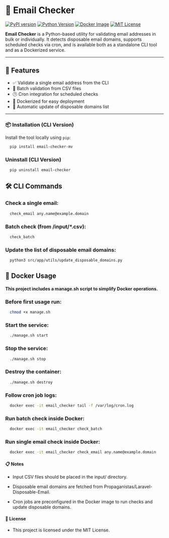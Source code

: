 # 📧 Email Checker

[![PyPI version](https://img.shields.io/pypi/v/email-checker-mv)](https://pypi.org/project/email-checker-mv/)
[![Python Version](https://img.shields.io/badge/python-3.12+-blue)](https://www.python.org/)
[![Docker Image](https://img.shields.io/badge/docker-ready-blue)](https://hub.docker.com/)
[![MIT License](https://img.shields.io/badge/license-MIT-darkgreen.svg)](LICENSE)

**Email Checker** is a Python-based utility for validating email addresses in bulk or individually. It detects disposable email domains, supports scheduled checks via cron, and is available both as a standalone CLI tool and as a Dockerized service.

---

## 🚀 Features

- ✅ Validate a single email address from the CLI
- 📄 Batch validation from CSV files
- 🕒 Cron integration for scheduled checks
- 🐳 Dockerized for easy deployment
- 🔄 Automatic update of disposable domains list

---

### 📦 Installation (CLI Version)

Install the tool locally using `pip`:

```bash
  pip install email-checker-mv
```

###  Uninstall (CLI Version)

```bash
  pip uninstall email-checker
```

## 🛠️ CLI Commands

### Check a single email:

```bash
  check_email any.name@example.domain
```

### Batch check (from /input/*.csv):

```bash
  check_batch
```

### Update the list of disposable email domains:

```bash
  python3 src/app/utils/update_disposable_domains.py
```

## 🐳 Docker Usage

#### This project includes a manage.sh script to simplify Docker operations.

### Before first usage run:

```bash
  chmod +x manage.sh
```

### Start the service:

```bash
  ./manage.sh start
```

### Stop the service:

```bash
  ./manage.sh stop
``` 

### Destroy the container:

```bash
  ./manage.sh destroy
```

### Follow cron job logs:

```bash
  docker exec -it email_checker tail -f /var/log/cron.log
```

### Run batch check inside Docker:

```bash
  docker exec -it email_checker check_batch
```

### Run single email check inside Docker:

```bash
  docker exec -it email_checker check_email any.name@example.domain
```

#### 📋 Notes

- Input CSV files should be placed in the input/ directory.

- Disposable email domains are fetched from Propaganistas/Laravel-Disposable-Email.

- Cron jobs are preconfigured in the Docker image to run checks and update disposable domains.

#### 📄 License
- This project is licensed under the MIT License.
